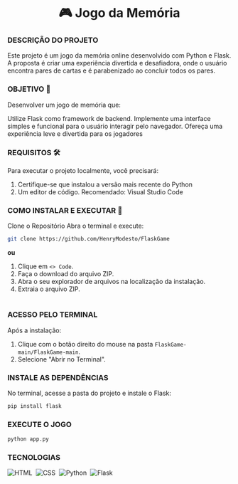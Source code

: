 <h1 align=center>🎮 Jogo da Memória </h1>


### DESCRIÇÃO DO PROJETO

Este projeto é um jogo da memória online desenvolvido com Python e Flask. A proposta é criar uma experiência divertida e desafiadora, onde o usuário encontra pares de cartas e é parabenizado ao concluir todos os pares.

### OBJETIVO 🎯
Desenvolver um jogo de memória que:

Utilize Flask como framework de backend.
Implemente uma interface simples e funcional para o usuário interagir pelo navegador.
Ofereça uma experiência leve e divertida para os jogadores

### REQUISITOS 🛠️
Para executar o projeto localmente, você precisará:

 1. Certifique-se que instalou a versão mais recente do Python
 2. Um editor de código. Recomendado: Visual Studio Code

### COMO INSTALAR E EXECUTAR 🚀 

Clone o Repositório
Abra o terminal e execute:

```bash
git clone https://github.com/HenryModesto/FlaskGame
```

**ou**

1. Clique em `<> Code`.
2. Faça o download do arquivo ZIP.
3. Abra o seu explorador de arquivos na localização da instalação.
4. Extraia o arquivo ZIP.

#
### ACESSO PELO TERMINAL 

Após a instalação:

1. Clique com o botão direito do mouse na pasta `FlaskGame-main/FlaskGame-main`.
2. Selecione "Abrir no Terminal".
   

### INSTALE AS DEPENDÊNCIAS
No terminal, acesse a pasta do projeto e instale o Flask:

```bash
pip install flask
```
### EXECUTE O JOGO

```bash
python app.py
```

### TECNOLOGIAS

![HTML](https://img.shields.io/badge/HTML-0D1117?style=for-the-badge&logo=html5&labelColor=0D1117)&nbsp;
![CSS](https://img.shields.io/badge/CSS-0D1117?style=for-the-badge&logo=CSS3&logoColor=1572B6&labelColor=0D1117)&nbsp;
![Python](https://img.shields.io/badge/Python-0D1117?style=for-the-badge&logo=python&logoColor=yellow&labelColor=0D1117)&nbsp;
![Flask](https://img.shields.io/badge/Flask-0D1117?style=for-the-badge&logo=flask&labelColor=0D1117)&nbsp;
